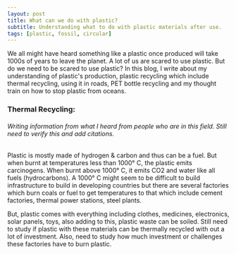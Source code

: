 ```yaml
---
layout: post
title: What can we do with plastic?
subtitle: Understanding what to do with plastic materials after use.
tags: [plastic, fossil, circular]
---
```


We all might have heard something like a plastic once produced will take 1000s of years to leave the planet. A lot of us are scared to use plastic. But do we need to be scared to use plastic? In this blog, I write about my understanding of plastic's production, plastic recycling which include thermal recycling, using it in roads, PET bottle recycling and my thought train on how to stop plastic from oceans.

### Thermal Recycling: 
###### Writing information from what I heard from people who are in this field. Still need to verify this and add citations.

Plastic is mostly made of hydrogen & carbon and thus can be a fuel. But when burnt at temperatures less than 1000° C, the plastic emits carcinogens. When burnt above 1000° C, it emits CO2 and water like all fuels (hydrocarbons). A 1000° C might seem to be difficult to build infrastructure to build in developing countries but there are several factories which burn coals or fuel to get temperatures to that which include cement factories, thermal power stations, steel plants. 

But, plastic comes with everything including clothes, medicines, electronics, solar panels, toys, also adding to this, plastic waste can be soiled. Still need to study if  plastic with these materials can be thermally recycled with out a lot of investment. Also, need to study how much investment or challenges these factories have to burn plastic.

	